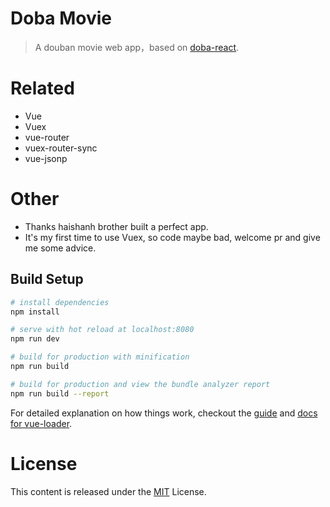 # Doba Movie

> A douban movie web app，based on [doba-react](https://github.com/haishanh/doba-react).

# Related

- Vue
- Vuex
- vue-router
- vuex-router-sync
- vue-jsonp

# Other

- Thanks haishanh brother built a perfect app.
- It's my first time to use Vuex, so code maybe bad, welcome pr and give me some advice.

## Build Setup

``` bash
# install dependencies
npm install

# serve with hot reload at localhost:8080
npm run dev

# build for production with minification
npm run build

# build for production and view the bundle analyzer report
npm run build --report
```

For detailed explanation on how things work, checkout the [guide](http://vuejs-templates.github.io/webpack/) and [docs for vue-loader](http://vuejs.github.io/vue-loader).

# License

This content is released under the [MIT](http://opensource.org/licenses/MIT) License.

